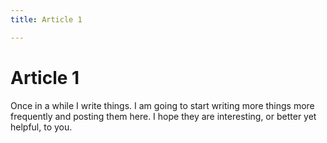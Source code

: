 ```yaml
---
title: Article 1

---
```


# Article 1

Once in a while I write things. I am going
to start writing more things more frequently
and posting them here. I hope they are
interesting, or better yet helpful, to you.
